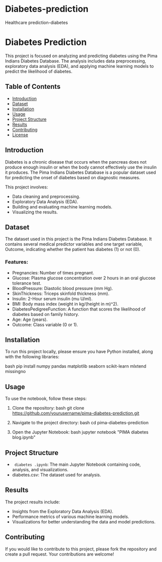 # Diabetes-prediction
Healthcare prediction-diabetes
# Diabetes Prediction

This project is focused on analyzing and predicting diabetes using the Pima Indians Diabetes Database. The analysis includes data preprocessing, exploratory data analysis (EDA), and applying machine learning models to predict the likelihood of diabetes.

## Table of Contents
- [Introduction](#introduction)
- [Dataset](#dataset)
- [Installation](#installation)
- [Usage](#usage)
- [Project Structure](#project-structure)
- [Results](#results)
- [Contributing](#contributing)
- [License](#license)

## Introduction
Diabetes is a chronic disease that occurs when the pancreas does not produce enough insulin or when the body cannot effectively use the insulin it produces. The Pima Indians Diabetes Database is a popular dataset used for predicting the onset of diabetes based on diagnostic measures.

This project involves:
- Data cleaning and preprocessing.
- Exploratory Data Analysis (EDA).
- Building and evaluating machine learning models.
- Visualizing the results.

## Dataset
The dataset used in this project is the Pima Indians Diabetes Database. It contains several medical predictor variables and one target variable, Outcome, indicating whether the patient has diabetes (1) or not (0).

### Features:
- Pregnancies: Number of times pregnant.
- Glucose: Plasma glucose concentration over 2 hours in an oral glucose tolerance test.
- BloodPressure: Diastolic blood pressure (mm Hg).
- SkinThickness: Triceps skinfold thickness (mm).
- Insulin: 2-Hour serum insulin (mu U/ml).
- BMI: Body mass index (weight in kg/(height in m)^2).
- DiabetesPedigreeFunction: A function that scores the likelihood of diabetes based on family history.
- Age: Age (years).
- Outcome: Class variable (0 or 1).

## Installation
To run this project locally, please ensure you have Python installed, along with the following libraries:

bash
pip install numpy pandas matplotlib seaborn scikit-learn mlxtend missingno


## Usage
To use the notebook, follow these steps:

1. Clone the repository:
    bash
    git clone https://github.com/yourusername/pima-diabetes-prediction.git
    
2. Navigate to the project directory:
    bash
    cd pima-diabetes-prediction
    
3. Open the Jupyter Notebook:
    bash
    jupyter notebook "PIMA diabetes blog.ipynb"
    

## Project Structure
- ` diabetes .ipynb`: The main Jupyter Notebook containing code, analysis, and visualizations.
- diabetes.csv: The dataset used for analysis.

## Results
The project results include:
- Insights from the Exploratory Data Analysis (EDA).
- Performance metrics of various machine learning models.
- Visualizations for better understanding the data and model predictions.

## Contributing
If you would like to contribute to this project, please fork the repository and create a pull request. Your contributions are welcome!
